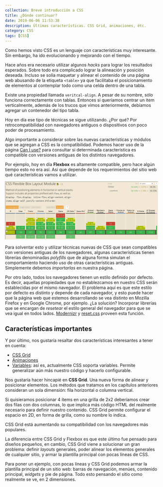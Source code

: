 ```yaml
---
collection: Breve introducción a CSS
title: ¿Dónde continuar?
date: 2019-06-06 11:53:38
description: Últimas características. CSS Grid, animaciones, étc.
category: CSS
tags: [CSS]
---
```


Como hemos visto CSS es un lenguaje con características muy interesante. Sin
embargo, ha ido evolucionando y mejorando con el tiempo.

Hace años era necesario utilizar algunos *hacks* para lograr los resultados
esperados. Sobre todo era complicado lograr la alineación y posición deseada.
Incluso se solía maquetar y alinear el contenido de una página web abusando de
la etiqueta `<table>` ya que facilitaba el posicionamiento de elementos al
contemplar todo como una celda dentro de una tabla.

Existe una propiedad llamada `veritcal-align`. A pesar de su nombre, sólo
funciona correctamente con tablas. Entonces si queríamos centrar un item
verticalmente, además de los trucos que vimos anteriormente, debíamos agregar un
contenedor del tipo tabla.

Hoy en día ese tipo de técnicas se sigue utilizando. ¿Por qué? Por
retrocompatibilidad con navegadores antiguos o dispositivos con poco poder de
procesamiento.

Algo importante a considerar sobre las nuevas características y módulos que se
agregan a CSS es la compatibilidad. Podemos hacer uso de la página [Can I
use?](https://caniuse.com/) para consultar si determinada característica es
compatible con versiones antiguas de los distintos navegadores.

Por ejemplo, hoy en día **Flexbox** es altamente compatible, pero hace algún
tiempo esto no era así. Así que depende de los requerimientos del sitio web qué
características vamos a utilizar.

![Can I use Flexbox?](./can-i-use-flexbox.jpg)

Para solventar esto y utilizar técnicas nuevas de CSS que sean compatibles con
versiones antiguas de los navegadores, algunas características tienen librerías
denominadas *polyfills* que de alguna forma simulan el comportamiento haciendo
uso de otras características antiguas. Simplemente debemos *importarlas* en
nuestra página.

Por otro lado, todos los navegadores tienen un estilo definido por defecto. Es
decir, aquellas propiedades que no establezcamos en nuestro CSS serán
establecidas por el mismo navegador. El problema aquí es que este estilo por
defecto es distinto y depende de cada navegador, y esto puede hacer que la
página web que estemos desarrollando se vea distinto en Mozilla Firefox y en
Google Chrome, por ejemplo. ¿La solución? Incorporar librerías que se encargan
de *resetear* el estilo general del navegador para que se vea igual en todos
lados. [Modernizr](https://modernizr.com/) y
[reset.css](https://meyerweb.com/eric/tools/css/reset/) proveen esta función.

## Características importantes

Y por último, nos gustaría resaltar dos características interesantes a tener en cuenta:

- [CSS Grid](https://css-tricks.com/snippets/css/complete-guide-grid/)
- [Animaciones](https://www.w3schools.com/css/css3_animations.asp)
- [Variables](https://developer.mozilla.org/es/docs/Web/CSS/Using_CSS_custom_properties):
  así es, actualmente CSS soporta variables. Permite generalizar aún más nuestro
  código y hacerlo configurable.

Nos gustaría hacer hincapié en **CSS Grid**. Una nueva forma de alinear y
posicionar elementos. Los métodos que tratamos en los capítulos anteriores
consideran un sola dimensión: fila horizontal o columna vertical.

Si quisíeramos posicionar 4 items en una grilla de 2x2 deberíamos crear dos
filas con dos columnas, lo que implica más código HTML del realmente necesario
para definir nuestro contenido. CSS Grid permite configurar el espacio en 2D, en
forma de grilla, como su nombre lo indica.

CSS Grid está aumentando su compatibilidad con los navegadores más populares.

La diferencia entre CSS Grid y Flexbox es que este último fue pensado para
diseños pequeños, en cambio, CSS Grid viene a solucionar un gran problema:
definir *layouts* generales, poder alinear los elementos generales de cualquier
sitio, y armar la plantilla principal con pocas líneas de CSS.

Para poner un ejemplo, con pocas líneas y CSS Grid podemos armar la plantilla
principal de un sitio web: barras de navegación, menúes, contenido principal,
*widgets* y pie de página. Todo esto pensando el sitio como realmente se ve, en
2 dimensiones.
